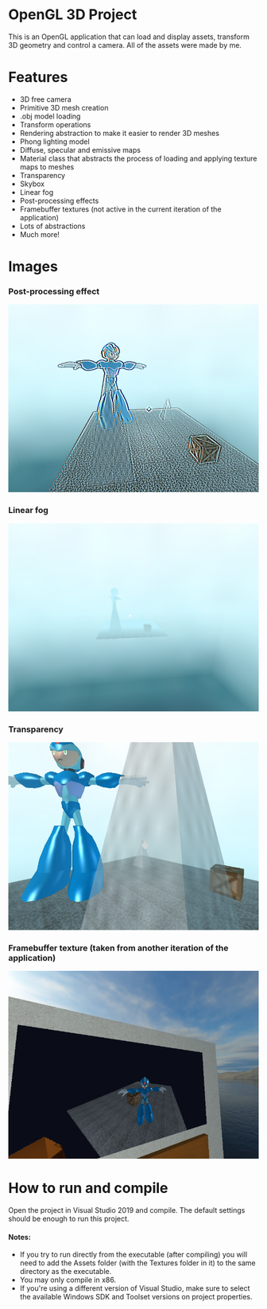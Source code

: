 # OpenGL 3D Project

This is an OpenGL application that can load and display assets, transform 3D geometry and control a camera. All of the assets were made by me.

# Features
- 3D free camera
- Primitive 3D mesh creation
- .obj model loading
- Transform operations
- Rendering abstraction to make it easier to render 3D meshes
- Phong lighting model
- Diffuse, specular and emissive maps
- Material class that abstracts the process of loading and applying texture maps to meshes
- Transparency
- Skybox
- Linear fog
- Post-processing effects
- Framebuffer textures (not active in the current iteration of the application)
- Lots of abstractions
- Much more!

# Images
### Post-processing effect
![Post-Processing](Images/postprocessing.png)

### Linear fog
![Fog](Images/fog.png)

### Transparency
![Transparency](Images/transparency.png)

### Framebuffer texture (taken from another iteration of the application)
![FBTexture](Images/framebuffer.png)

# How to run and compile
Open the project in Visual Studio 2019 and compile. The default settings should be enough to run this project.

#### Notes:
- If you try to run directly from the executable (after compiling) you will need to add the Assets folder (with the Textures folder in it) to the same directory as the executable.
- You may only compile in x86.
- If you're using a different version of Visual Studio, make sure to select the available Windows SDK and Toolset versions on project properties.
